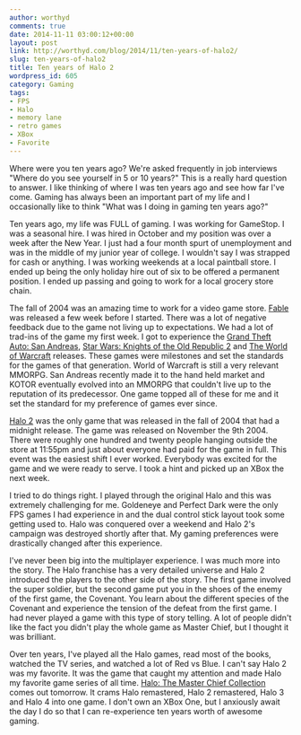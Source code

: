 ```yaml
---
author: worthyd
comments: true
date: 2014-11-11 03:00:12+00:00
layout: post
link: http://worthyd.com/blog/2014/11/ten-years-of-halo2/
slug: ten-years-of-halo2
title: Ten years of Halo 2
wordpress_id: 605
category: Gaming 
tags:
- FPS
- Halo
- memory lane
- retro games
- XBox
- Favorite
---
```


Where were you ten years ago?  We're asked frequently in job interviews "Where do you see yourself in 5 or 10 years?" This is a really hard question to answer.  I like thinking of where I was ten years ago and see how far I've come. Gaming has always been an important part of my life and I occasionally like to think "What was I doing in gaming ten years ago?"  

Ten years ago, my life was FULL of gaming. I was working for GameStop. I was a seasonal hire. I was hired in October and my position was over a week after the New Year.    I just had a four month spurt of  unemployment and was in the middle of my junior year of college.  I wouldn't say I was strapped for cash or anything. I was working weekends at a local paintball store. I ended up being the only holiday hire out of six to be offered a permanent position.  I ended up passing and going to work for a local grocery store chain.

The fall of 2004 was an amazing time to work for a video game store.  [Fable](http://en.wikipedia.org/wiki/Fable_(video_game)) was released a few week before I started. There was a lot of negative feedback due to the game not living up to expectations.  We had a lot of trad-ins of the game my first week. I got to experience the [Grand Theft Auto: San Andreas](http://en.wikipedia.org/wiki/Grand_Theft_Auto:_San_Andreas), [Star Wars: Knights of the Old Republic 2](http://en.wikipedia.org/wiki/Star_Wars:_Knights_of_the_Old_Republic_II_%E2%80%93_The_Sith_Lords) and [The World of Warcraft](http://en.wikipedia.org/wiki/World_of_Warcraft) releases.  These games were milestones and set the standards for the games of that generation. World of Warcraft is still a very relevant MMORPG.  San Andreas recently made it to the hand held market and KOTOR eventually evolved into an MMORPG that couldn't live up to the reputation of its predecessor.   One game topped all of these for me and it set the standard for my preference of games ever since.

[Halo 2](http://en.wikipedia.org/wiki/Halo_2) was the only game that was released in the fall of 2004 that had a midnight release.  The game was released on November the 9th 2004.  There were roughly one hundred and twenty people hanging outside the store at 11:55pm and just about everyone had paid for the game in full.  This event was the easiest shift I ever worked.  Everybody was excited for the game and we were ready to serve.  I took a hint and picked up an XBox the next week.

I tried to do things right. I played through the original Halo and this was extremely challenging for me. Goldeneye and Perfect Dark were the only FPS games I had experience in and the dual control stick layout took some getting used to.  Halo was conquered over a weekend and Halo 2's campaign was destroyed shortly after that.  My gaming preferences were drastically changed after this experience.

I've never been big into the multiplayer experience.  I was much more into the story.  The Halo franchise has a very detailed universe and Halo 2 introduced  the players to the other side of the story.  The first game involved the super soldier, but the second game put you in the shoes of the enemy of the first game, the Covenant.  You learn about the different species of the Covenant and experience the tension of the defeat from the first game. I had never played a game with this type of story telling.  A lot of people didn't like the fact you didn't play the whole game as Master Chief, but I thought it was brilliant.

Over ten years, I've played all the Halo games, read most of the books, watched the TV series, and watched a lot of Red vs Blue.  I can't say Halo 2 was my favorite. It was the game that caught my attention and made Halo my favorite game series of all time.  [Halo: The Master Chief Collection](http://en.wikipedia.org/wiki/Halo:_The_Master_Chief_Collection) comes out tomorrow. It crams Halo remastered, Halo 2 remastered, Halo 3 and Halo 4 into one game. I don't own an XBox One, but I anxiously await the day I do so that I can re-experience ten years worth of awesome gaming.
